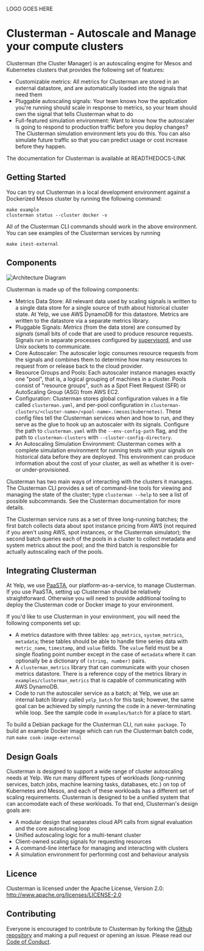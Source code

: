 LOGO GOES HERE

# Clusterman - Autoscale and Manage your compute clusters

Clusterman (the Cluster Manager) is an autoscaling engine for Mesos 
and Kubernetes clusters that provides the following set of features:

* Customizable metrics: All metrics for Clusterman are stored in an
  external datastore, and are automatically loaded into the signals
  that need them
* Pluggable autoscaling signals: Your team knows how the application
  you're running should scale in response to metrics, so your team
  should own the signal that tells Clusterman what to do
* Full-featured simulation environment: Want to know how the autoscaler
  is going to respond to production traffic before you deploy changes?
  The Clusterman simulation environment lets you do this.  You can also
  simulate future traffic so that you can predict usage or cost increase
  before they happen.

The documentation for Clusterman is available at READTHEDOCS-LINK

## Getting Started

You can try out Clusterman in a local development environment against
a Dockerized Mesos cluster by running the following command:

    make example
    clusterman status --cluster docker -v

All of the Clusterman CLI commands should work in the above environment.
You can see examples of the Clusterman services by running

    make itest-external

## Components

![Architecture Diagram](https://github.com/Yelp/clusterman/blob/master/images/architecture-diagram.png?raw=true)

Clusterman is made up of the following components:

* Metrics Data Store: All relevant data used by scaling signals is written 
  to a single data store for a single source of truth about historical 
  cluster state.  At Yelp, we use AWS DynamoDB for this datastore.  Metrics are
  written to the datastore via a separate metrics library.
* Pluggable Signals: _Metrics_ (from the data store) are consumed by _signals_
  (small bits of code that are used to produce resource requests.  Signals 
  run in separate processes configured by [supervisord](http://supervisord.org),
  and use Unix sockets to communicate.
* Core Autoscaler: The autoscaler logic consumes resource requests from the 
  signals and combines them to determine how many resources to request from or 
  release back to the cloud provider.
* Resource Groups and Pools: Each autoscaler instance manages exactly one 
  "pool", that is, a logical grouping of machines in a cluster.  Pools consist 
  of "resource groups", such as a Spot Fleet Request (SFR) or AutoScaling Group
  (ASG) from AWS EC2.
* Configuration: Clusterman stores global configuration values in a file called 
  `clusterman.yaml`, and per-pool configuration in `clusterman-clusters/<cluster-name>/<pool-name>.(mesos|kubernetes)`.
  These config files tell the Clusterman services when and how to run, and they 
  serve as the glue to hook up an autoscaler with its signals.  Configure the
  path to `clusterman.yaml` with the `--env-config-path` flag, and the path to
  `clusterman-clusters` with `--cluster-config-directory`.
* An Autoscaling Simulation Environment: Clusterman comes with a complete 
  simulation environment for running tests with your signals on historical data
  before they are deployed.  This environment can produce information about the
  cost of your cluster, as well as whether it is over- or under-provisioned.

Clusterman has two main ways of interacting with the clusters it manages.  The 
Clusterman CLI provides a set of command-line tools for viewing and managing 
the state of the cluster; type `clusterman --help` to see a list of possible 
subcommands.  See the Clusterman documentation for more details.

The Clusterman service runs as a set of three long-running batches; the first 
batch collects data about spot instance pricing from AWS (not required if you
aren't using AWS, spot instances, or the Clusterman simulator); the second 
batch queries each of the pools in a cluster to collect metadata and system
metrics about the pool; and the third batch is responsible for actually 
autoscaling each of the pools.

## Integrating Clusterman

At Yelp, we use [PaaSTA](https://github.com/Yelp/PaaSTA), our 
platform-as-a-service, to manage Clusterman.  If you use PaaSTA, setting up
Clusterman should be relatively straightforward.  Otherwise you will need
to provide additional tooling to deploy the Clusterman code or Docker image
to your environment.

If you'd like to use Clusterman in your environment, you will need the 
following components set up:

* A metrics datastore with three tables: `app_metrics`, `system_metrics`,
  `metadata`; these tables should be able to handle time series data with 
  `metric_name`, `timestamp`, and `value` fields.  The `value` field must be a 
  single floating point number except in the case of `metadata` where it can 
  optionally be a dictionary of `(string, number)` pairs.
* A `clusterman_metrics` library that can communicate with your chosen metrics 
  datastore.  There is a reference copy of the metrics library in `examples/clusterman_metrics` 
  that is capable of communicating with AWS DynamoDB.
* Code to run the autoscaler service as a batch; at Yelp, we use an internal
  batch library called `yelp_batch` for this task; however, the same goal
  can be achieved by simply running the code in a never-terminating while
  loop.  See the sample code in `examples/batch` for a place to start.

To build a Debian package for the Clusterman CLI, run `make package`.  To build
an example Docker image which can run the Clusterman batch code, run `make cook-image-external`

## Design Goals

Clusterman is designed to support a wide range of cluster autoscaling needs at 
Yelp.  We run many different types of workloads (long-running services, batch
jobs, machine learning tasks, databases, etc.) on top of Kubernetes and Mesos,
and each of these workloads has a different set of scaling requirements.
Clusterman is designed to be a unified system that can accomodate each of these
workloads.  To that end, Clusterman's design goals are:

* A modular design that separates cloud API calls from signal evaluation and 
  the core autoscaling loop
* Unified autoscaling logic for a multi-tenant cluster
* Client-owned scaling signals for requesting resources
* A command-line interface for managing and interacting with clusters
* A simulation environment for performing cost and behaviour analysis

## Licence

Clusterman is licensed under the Apache License, Version 2.0: http://www.apache.org/licenses/LICENSE-2.0

## Contributing

Everyone is encouraged to contribute to Clusterman by forking the
[Github repository](http://github.com/Yelp/clusterman) and making a pull request or
opening an issue.  Please read our [Code of Conduct](https://github.com/Yelp/clusterman/code-of-conduct.md).
